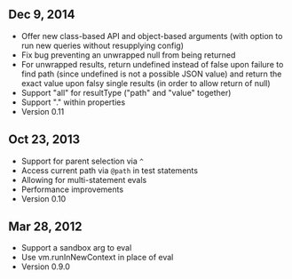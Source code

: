 ## Dec 9, 2014
* Offer new class-based API and object-based arguments (with option to run new queries without resupplying config)
* Fix bug preventing an unwrapped null from being returned
* For unwrapped results, return undefined instead of false upon failure to find path (since undefined is not a possible JSON value) and return the exact value upon falsy single results (in order to allow return of null)
* Support "all" for resultType ("path" and "value" together)
* Support "." within properties
* Version 0.11

## Oct 23, 2013

* Support for parent selection via `^`
* Access current path via `@path` in test statements
* Allowing for multi-statement evals
* Performance improvements
* Version 0.10

## Mar 28, 2012

* Support a sandbox arg to eval
* Use vm.runInNewContext in place of eval
* Version 0.9.0
